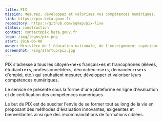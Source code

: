 ```yaml
---
title: PIX
mission: Mesurez, développez et valorisez vos compétences numériques.
link: https://pix.beta.gouv.fr
repository: https://github.com/sgmap/pix-live
status: construction
contact: contact@pix.beta.gouv.fr
logo: /img/logos/pix.png
start: 2016-06-08
owner: Ministère de l'éducation nationale, de l'enseignement supérieur et de la recherche
screenshot: /img/startup/pix.jpg
---
```


PIX s'adresse à tous les citoyen•ne•s français•es et francophones (élèves, étudiant•e•s, professionnel•le•s, décrocheur•se•s, demandeur•se•s d'emploi, etc.) qui souhaitent mesurer, développer et valoriser leurs compétences numériques.

Le service se présente sous la forme d'une plateforme en ligne d'évaluation et de certification des compétences numériques.

Le but de PIX est de susciter l'envie de se former tout au long de la vie en proposant des méthodes d'évaluation innovantes, exigeantes et bienveillantes ainsi que des recommandations de formations ciblées.
